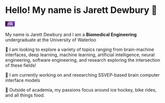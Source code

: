 # Hello! My name is Jarett Dewbury 👋

<img  src="BME-Waterloo.jpg" width="30px" width="30px">

My name is Jarett Dewbury and I am a **Biomedical Engineering** undergraduate at the University of Waterloo


📖 I am looking to explore a variety of topics ranging from brain-machine interfaces, deep learning, machine learning, 
    artificial intelligence, neural engineering, software engineering, and research exploring the intersection of these fields! 

🧠 I am currently working on and researching SSVEP-based brain computer interface models 

🏒 Outside of academia, my passions focus around ice hockey, bike rides, and all things food.

